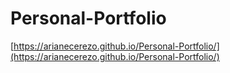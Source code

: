 # Personal-Portfolio
[https://arianecerezo.github.io/Personal-Portfolio/](https://arianecerezo.github.io/Personal-Portfolio/)
